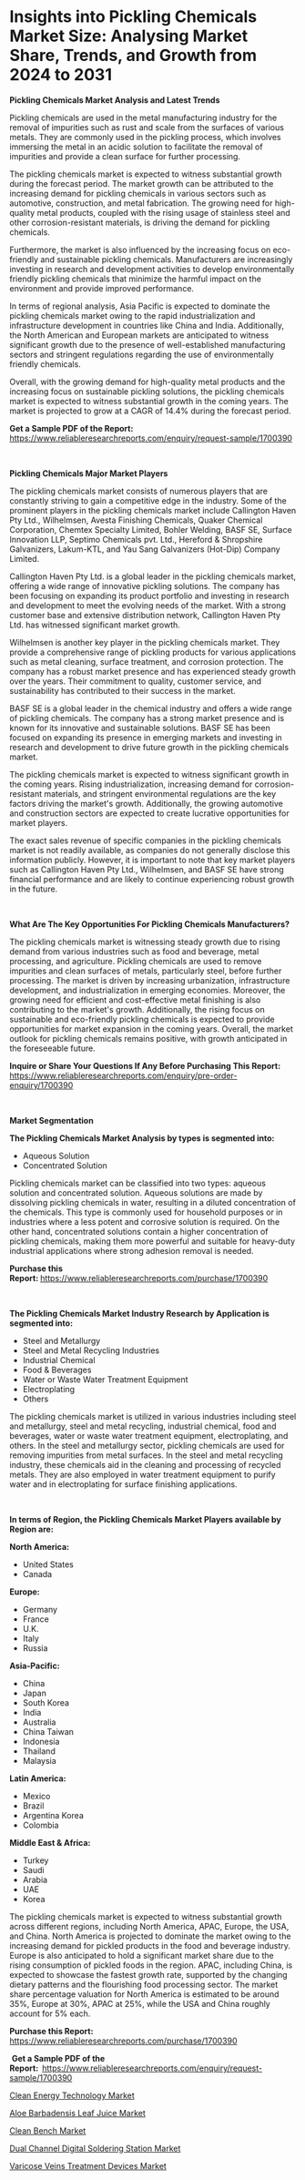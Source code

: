<p><h1>Insights into Pickling Chemicals Market Size: Analysing Market Share, Trends, and Growth from 2024 to 2031</h1></p><p><strong>Pickling Chemicals Market Analysis and Latest Trends</strong></p>
<p><p>Pickling chemicals are used in the metal manufacturing industry for the removal of impurities such as rust and scale from the surfaces of various metals. They are commonly used in the pickling process, which involves immersing the metal in an acidic solution to facilitate the removal of impurities and provide a clean surface for further processing.</p><p>The pickling chemicals market is expected to witness substantial growth during the forecast period. The market growth can be attributed to the increasing demand for pickling chemicals in various sectors such as automotive, construction, and metal fabrication. The growing need for high-quality metal products, coupled with the rising usage of stainless steel and other corrosion-resistant materials, is driving the demand for pickling chemicals.</p><p>Furthermore, the market is also influenced by the increasing focus on eco-friendly and sustainable pickling chemicals. Manufacturers are increasingly investing in research and development activities to develop environmentally friendly pickling chemicals that minimize the harmful impact on the environment and provide improved performance.</p><p>In terms of regional analysis, Asia Pacific is expected to dominate the pickling chemicals market owing to the rapid industrialization and infrastructure development in countries like China and India. Additionally, the North American and European markets are anticipated to witness significant growth due to the presence of well-established manufacturing sectors and stringent regulations regarding the use of environmentally friendly chemicals.</p><p>Overall, with the growing demand for high-quality metal products and the increasing focus on sustainable pickling solutions, the pickling chemicals market is expected to witness substantial growth in the coming years. The market is projected to grow at a CAGR of 14.4% during the forecast period.</p></p>
<p><strong>Get a Sample PDF of the Report:&nbsp;</strong> <a href="https://www.reliableresearchreports.com/enquiry/request-sample/1700390">https://www.reliableresearchreports.com/enquiry/request-sample/1700390</a></p>
<p>&nbsp;</p>
<p><strong>Pickling Chemicals Major Market Players</strong></p>
<p><p>The pickling chemicals market consists of numerous players that are constantly striving to gain a competitive edge in the industry. Some of the prominent players in the pickling chemicals market include Callington Haven Pty Ltd., Wilhelmsen, Avesta Finishing Chemicals, Quaker Chemical Corporation, Chemtex Specialty Limited, Bohler Welding, BASF SE, Surface Innovation LLP, Septimo Chemicals pvt. Ltd., Hereford & Shropshire Galvanizers, Lakum-KTL, and Yau Sang Galvanizers (Hot-Dip) Company Limited.</p><p>Callington Haven Pty Ltd. is a global leader in the pickling chemicals market, offering a wide range of innovative pickling solutions. The company has been focusing on expanding its product portfolio and investing in research and development to meet the evolving needs of the market. With a strong customer base and extensive distribution network, Callington Haven Pty Ltd. has witnessed significant market growth.</p><p>Wilhelmsen is another key player in the pickling chemicals market. They provide a comprehensive range of pickling products for various applications such as metal cleaning, surface treatment, and corrosion protection. The company has a robust market presence and has experienced steady growth over the years. Their commitment to quality, customer service, and sustainability has contributed to their success in the market.</p><p>BASF SE is a global leader in the chemical industry and offers a wide range of pickling chemicals. The company has a strong market presence and is known for its innovative and sustainable solutions. BASF SE has been focused on expanding its presence in emerging markets and investing in research and development to drive future growth in the pickling chemicals market.</p><p>The pickling chemicals market is expected to witness significant growth in the coming years. Rising industrialization, increasing demand for corrosion-resistant materials, and stringent environmental regulations are the key factors driving the market's growth. Additionally, the growing automotive and construction sectors are expected to create lucrative opportunities for market players.</p><p>The exact sales revenue of specific companies in the pickling chemicals market is not readily available, as companies do not generally disclose this information publicly. However, it is important to note that key market players such as Callington Haven Pty Ltd., Wilhelmsen, and BASF SE have strong financial performance and are likely to continue experiencing robust growth in the future.</p></p>
<p>&nbsp;</p>
<p><strong>What Are The Key Opportunities For Pickling Chemicals Manufacturers?</strong></p>
<p><p>The pickling chemicals market is witnessing steady growth due to rising demand from various industries such as food and beverage, metal processing, and agriculture. Pickling chemicals are used to remove impurities and clean surfaces of metals, particularly steel, before further processing. The market is driven by increasing urbanization, infrastructure development, and industrialization in emerging economies. Moreover, the growing need for efficient and cost-effective metal finishing is also contributing to the market's growth. Additionally, the rising focus on sustainable and eco-friendly pickling chemicals is expected to provide opportunities for market expansion in the coming years. Overall, the market outlook for pickling chemicals remains positive, with growth anticipated in the foreseeable future.</p></p>
<p><strong>Inquire or Share Your Questions If Any Before Purchasing This Report:</strong> <a href="https://www.reliableresearchreports.com/enquiry/pre-order-enquiry/1700390">https://www.reliableresearchreports.com/enquiry/pre-order-enquiry/1700390</a></p>
<p>&nbsp;</p>
<p><strong>Market Segmentation</strong></p>
<p><strong>The Pickling Chemicals Market Analysis by types is segmented into:</strong></p>
<p><ul><li>Aqueous Solution</li><li>Concentrated Solution</li></ul></p>
<p><p>Pickling chemicals market can be classified into two types: aqueous solution and concentrated solution. Aqueous solutions are made by dissolving pickling chemicals in water, resulting in a diluted concentration of the chemicals. This type is commonly used for household purposes or in industries where a less potent and corrosive solution is required. On the other hand, concentrated solutions contain a higher concentration of pickling chemicals, making them more powerful and suitable for heavy-duty industrial applications where strong adhesion removal is needed.</p></p>
<p><strong>Purchase this Report:&nbsp;</strong><a href="https://www.reliableresearchreports.com/purchase/1700390">https://www.reliableresearchreports.com/purchase/1700390</a></p>
<p>&nbsp;</p>
<p><strong>The Pickling Chemicals Market Industry Research by Application is segmented into:</strong></p>
<p><ul><li>Steel and Metallurgy</li><li>Steel and Metal Recycling Industries</li><li>Industrial Chemical</li><li>Food & Beverages</li><li>Water or Waste Water Treatment Equipment</li><li>Electroplating</li><li>Others</li></ul></p>
<p><p>The pickling chemicals market is utilized in various industries including steel and metallurgy, steel and metal recycling, industrial chemical, food and beverages, water or waste water treatment equipment, electroplating, and others. In the steel and metallurgy sector, pickling chemicals are used for removing impurities from metal surfaces. In the steel and metal recycling industry, these chemicals aid in the cleaning and processing of recycled metals. They are also employed in water treatment equipment to purify water and in electroplating for surface finishing applications.</p></p>
<p>&nbsp;</p>
<p><strong>In terms of Region, the Pickling Chemicals Market Players available by Region are:</strong></p>
<p>
    <p> <strong> North America: </strong>
        <ul>
            <li>United States</li>
            <li>Canada</li>
        </ul>
        </p> 
    <p> <strong> Europe: </strong>
        <ul>
            <li>Germany</li>
            <li>France</li>
            <li>U.K.</li>
            <li>Italy</li>
            <li>Russia</li>
        </ul>
        </p> 
    <p> <strong> Asia-Pacific: </strong>
        <ul>
            <li>China</li>
            <li>Japan</li>
            <li>South Korea</li>
            <li>India</li>
            <li>Australia</li>
            <li>China Taiwan</li>
            <li>Indonesia</li>
            <li>Thailand</li>
            <li>Malaysia</li>
        </ul>
        </p> 
    <p> <strong> Latin America: </strong>
        <ul>
            <li>Mexico</li>
            <li>Brazil</li>
            <li>Argentina Korea</li>
            <li>Colombia</li>
        </ul>
        </p> 
    <p> <strong> Middle East & Africa: </strong>
        <ul>
            <li>Turkey</li>
            <li>Saudi</li>
            <li>Arabia</li>
            <li>UAE</li>
            <li>Korea</li>
        </ul>
    </p>
    </p>
<p><p>The pickling chemicals market is expected to witness substantial growth across different regions, including North America, APAC, Europe, the USA, and China. North America is projected to dominate the market owing to the increasing demand for pickled products in the food and beverage industry. Europe is also anticipated to hold a significant market share due to the rising consumption of pickled foods in the region. APAC, including China, is expected to showcase the fastest growth rate, supported by the changing dietary patterns and the flourishing food processing sector. The market share percentage valuation for North America is estimated to be around 35%, Europe at 30%, APAC at 25%, while the USA and China roughly account for 5% each.</p></p>
<p><strong>Purchase this Report: </strong><a href="https://www.reliableresearchreports.com/purchase/1700390">https://www.reliableresearchreports.com/purchase/1700390</a></p>
<p>&nbsp;<strong>Get a Sample PDF of the Report:&nbsp;&nbsp;</strong><a href="https://www.reliableresearchreports.com/enquiry/request-sample/1700390">https://www.reliableresearchreports.com/enquiry/request-sample/1700390</a></p>
<p><strong></strong></p>
<p><p><a href="https://github.com/Chiragrp25/Market-Research-Report-List-2/blob/main/clean-energy-technology-market.md">Clean Energy Technology Market</a></p><p><a href="https://www.linkedin.com/pulse/aloe-barbadensis-leaf-juice-market-size-share-amp-trends-analysis-ffthf?trackingId=zfCgbDarTMaUR%2BeQmhKX8g%3D%3D">Aloe Barbadensis Leaf Juice Market</a></p><p><a href="https://github.com/YashRP12/Market-Research-Report-List-2/blob/main/clean-bench-market.md">Clean Bench Market</a></p><p><a href="https://medium.com/@damionrunte/dual-channel-digital-soldering-station-market-analysis-and-sze-forecasted-for-period-from-2024-to-8d314578d82e">Dual Channel Digital Soldering Station Market</a></p><p><a href="https://medium.com/@damionrunte/varicose-veins-treatment-devices-market-analysis-and-sze-forecasted-for-period-from-2024-to-2031-9be3cf6cc280">Varicose Veins Treatment Devices Market</a></p></p>